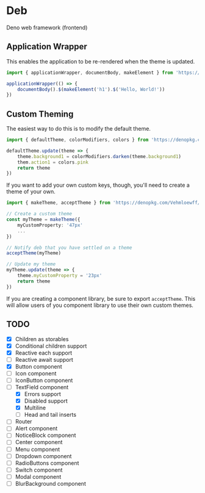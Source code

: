 # Deb

Deno web framework (frontend)

## Application Wrapper

This enables the application to be re-rendered when the theme is updated.

```ts
import { applicationWrapper, documentBody, makeElement } from 'https://denopkg.com/Vehmloewff/deb@v0/mod.ts'

applicationWrapper(() => {
	documentBody().$(makeElement('h1').$('Hello, World!'))
})
```

## Custom Theming

The easiest way to do this is to modify the default theme.

```ts
import { defaultTheme, colorModifiers, colors } from 'https://denopkg.com/Vehmloewff/deb@v0/mod.ts'

defaultTheme.update(theme => {
	theme.background1 = colorModifiers.darken(theme.background1)
	them.action1 = colors.pink
	return theme
})
```

If you want to add your own custom keys, though, you'll need to create a theme of your own.

```ts
import { makeTheme, acceptTheme } from 'https://denopkg.com/Vehmloewff/deb@v0/mod.ts'

// Create a custom theme
const myTheme = makeTheme({
	myCustomProperty: '47px'
	...
})

// Notify deb that you have settled on a theme
acceptTheme(myTheme)

// Update my theme
myTheme.update(theme => {
	theme.myCustomProperty = '23px'
	return theme
})
```

If you are creating a component library, be sure to export `acceptTheme`. This will allow users of you component library to use their own custom themes.

## TODO

-   [x] Children as storables
-   [x] Conditional children support
-   [x] Reactive each support
-   [ ] Reactive await support
-   [x] Button component
-   [ ] Icon component
-   [ ] IconButton component
-   [ ] TextField component
    -   [x] Errors support
    -   [x] Disabled support
    -   [x] Multiline
    -   [ ] Head and tail inserts
-   [ ] Router
-   [ ] Alert component
-   [ ] NoticeBlock component
-   [ ] Center component
-   [ ] Menu component
-   [ ] Dropdown component
-   [ ] RadioButtons component
-   [ ] Switch component
-   [ ] Modal component
-   [ ] BlurBackground component
